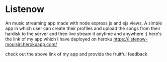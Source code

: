# Listenow
An music streaming app made with node express js and ejs views.
A simple app in which user can create their profiles and upload the songs from their hardisk to the server and then live stream it anytime and anywhere :)
here's the link of my app which I have deployed on heroku
https://listenow-moulsiri.herokuapp.com/

check out the above link of my app and provide the fruitful feedback
